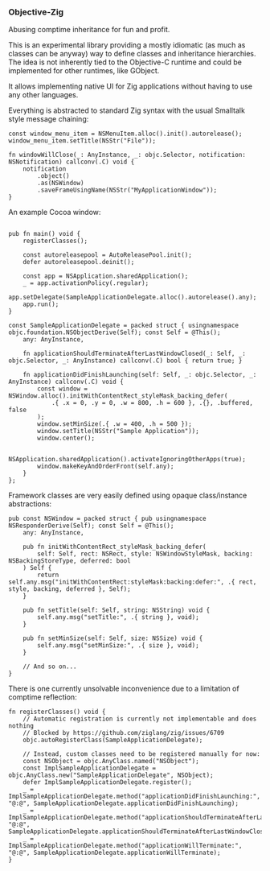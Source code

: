 ### Objective-Zig

Abusing comptime inheritance for fun and profit.

This is an experimental library providing a mostly idiomatic (as much as classes can be anyway)
way to define classes and inheritance hierarchies. The idea is not inherently tied to the Objective-C runtime
and could be implemented for other runtimes, like GObject.

It allows implementing native UI for Zig applications without having to use any other languages.

Everything is abstracted to standard Zig syntax with the usual Smalltalk style message chaining:

```zig
const window_menu_item = NSMenuItem.alloc().init().autorelease();
window_menu_item.setTitle(NSStr("File"));
```

```zig
fn windowWillClose(_: AnyInstance, _: objc.Selector, notification: NSNotification) callconv(.C) void {
    notification
        .object()
        .as(NSWindow)
        .saveFrameUsingName(NSStr("MyApplicationWindow"));
}
```

An example Cocoa window:

```zig

pub fn main() void {
    registerClasses();
    
    const autoreleasepool = AutoReleasePool.init();
    defer autoreleasepool.deinit();
    
    const app = NSApplication.sharedApplication();
    _ = app.activationPolicy(.regular);
    app.setDelegate(SampleApplicationDelegate.alloc().autorelease().any);
    app.run();
}

const SampleApplicationDelegate = packed struct { usingnamespace objc.foundation.NSObjectDerive(Self); const Self = @This();
    any: AnyInstance,
    
    fn applicationShouldTerminateAfterLastWindowClosed(_: Self, _: objc.Selector, _: AnyInstance) callconv(.C) bool { return true; }
    
    fn applicationDidFinishLaunching(self: Self, _: objc.Selector, _: AnyInstance) callconv(.C) void {
        const window = NSWindow.alloc().initWithContentRect_styleMask_backing_defer(
            .{ .x = 0, .y = 0, .w = 800, .h = 600 }, .{}, .buffered, false
        );
        window.setMinSize(.{ .w = 400, .h = 500 });
        window.setTitle(NSStr("Sample Application"));
        window.center();
        
        NSApplication.sharedApplication().activateIgnoringOtherApps(true);
        window.makeKeyAndOrderFront(self.any);
    }
};

```

Framework classes are very easily defined using opaque class/instance abstractions:

```zig
pub const NSWindow = packed struct { pub usingnamespace NSResponderDerive(Self); const Self = @This();
    any: AnyInstance,
    
    pub fn initWithContentRect_styleMask_backing_defer(
        self: Self, rect: NSRect, style: NSWindowStyleMask, backing: NSBackingStoreType, deferred: bool
    ) Self {
        return self.any.msg("initWithContentRect:styleMask:backing:defer:", .{ rect, style, backing, deferred }, Self);
    }
    
    pub fn setTitle(self: Self, string: NSString) void {
        self.any.msg("setTitle:", .{ string }, void);
    }
    
    pub fn setMinSize(self: Self, size: NSSize) void {
        self.any.msg("setMinSize:", .{ size }, void);
    }
    
    // And so on...
}
```

There is one currently unsolvable inconvenience due to a limitation of comptime reflection:

```zig
fn registerClasses() void {
    // Automatic registration is currently not implementable and does nothing
    // Blocked by https://github.com/ziglang/zig/issues/6709
    objc.autoRegisterClass(SampleApplicationDelegate);
    
    // Instead, custom classes need to be registered manually for now:
    const NSObject = objc.AnyClass.named("NSObject");
    const ImplSampleApplicationDelegate = objc.AnyClass.new("SampleApplicationDelegate", NSObject);
    defer ImplSampleApplicationDelegate.register();
    _ = ImplSampleApplicationDelegate.method("applicationDidFinishLaunching:", "@:@", SampleApplicationDelegate.applicationDidFinishLaunching);
    _ = ImplSampleApplicationDelegate.method("applicationShouldTerminateAfterLastWindowClosed:", "@:@", SampleApplicationDelegate.applicationShouldTerminateAfterLastWindowClosed);
    _ = ImplSampleApplicationDelegate.method("applicationWillTerminate:", "@:@", SampleApplicationDelegate.applicationWillTerminate);
}
```
